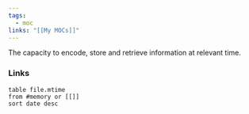 ```yaml
---
tags:
  - moc
links: "[[My MOCs]]"
---
```

The capacity to encode, store and retrieve information at relevant time.
### Links
```dataview
table file.mtime
from #memory or [[]]
sort date desc
```